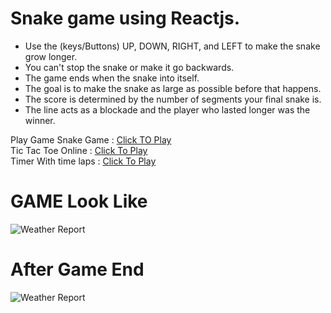 # Snake game using Reactjs.

- Use the (keys/Buttons) UP, DOWN, RIGHT, and LEFT to make the snake grow longer.
- You can't stop the snake or make it go backwards.
- The game ends when the snake into itself.
- The goal is to make the snake as large as possible before that happens.
- The score is determined by the number of segments your final snake is.
- The line acts as a blockade and the player who lasted longer was the winner.


Play Game Snake Game : [Click TO Play](https://rdinesh1667.github.io/snake-game-using-react) <br>
Tic Tac Toe Online   : [Click To Play](https://tic-tac-toe-online-2024.netlify.app/tic-tac-toe)<br>
Timer With time laps : [Click To Play](https://tic-tac-toe-online-2024.netlify.app/timer) <br>

# GAME Look Like<br>
![Weather Report](https://raw.github.com/Rdinesh1667/snake-game-using-react/master/src/images/snake-img-1.png) <br>

# After Game End <br>
![Weather Report](https://raw.github.com/Rdinesh1667/snake-game-using-react/master/src/images/snake-img-2.png) <br>
